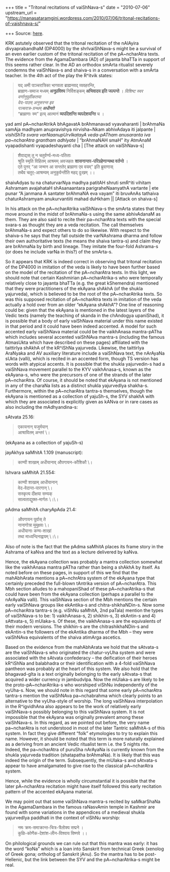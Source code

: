 +++
title = "Tritonal recitations of vaiShNava-s"
date = "2010-07-06"
upstream_url = "https://manasataramgini.wordpress.com/2010/07/06/tritonal-recitations-of-vaishnava-s/"

+++
Source: [here](https://manasataramgini.wordpress.com/2010/07/06/tritonal-recitations-of-vaishnava-s/).

KRK astutely observed that the tritonal recitation of the nAlAyira divyaprabandhaM (DP4000) by the shrIvaiShNava-s might be a survival of an even earlier custom of the tritonal recitation of the pA\~ncharAtra texts. The evidence from the AgamaDambara (AD) of jayanta bhaTTa in support of this seems rather clear. In the AD an orthodox smArta ritualist severely condemns the vaiShNava-s and shaiva-s in a conversation with a smArta teacher. In the 4th act of the play the R^itvik states:  

> यद् अमी पाञ्चरात्रिका भागवता ब्राह्मनवद् व्यवहरन्ति,  
ब्राह्मण-समाज मध्यम् **अनुप्रविश्य** निर्विशङ्कम् **अभिवादय इति जल्पन्ते** ।
*विशिष्ट स्वर वर्णानुपूर्वीकतया  
वेद-पाठम् अनुसरन्त इव  
पञ्चरात्र-ग्रन्थम् **अधीयते***  
“ब्राह्मणाः स्म” इत्य् आत्मानं **व्यपदिशन्ति व्यपदेशयन्ति** च ।

yad amI pA\~ncharAtrikA bhAgavatA brAhmanavad vyavaharanti \| brAhmaNa samAja madhyam anupravishya nirvisha\~Nkam abhivAdaya iti jalpante \|
*vishiShTa svara varNaanupUrvIkatayA veda-pATham anusaranta iva
pa\~ncharAtra grantham adhIyate* \| “brAhmaNAH smaH” ity AtmAnaM vyapadishanti vyapadeshayanti cha \| \[The attack on vaiShNava-s\]  

> शैवाद्यस् तु न चतुर्वर्ण्य-मध्य-पतिताः  
> श्रुति स्मृति विहितम् आश्रमम् अवजहतः **शासनान्तर-परिग्रहेणान्यथा वर्तन्ते** ।  
> एते पुनर् “आ जन्मन आ सन्ततेर् ब्राह्मणा एव वयम्” इति ब्रुवाणास्  
> तथैव चतुर्-आश्रम्यम् अनुकुर्वन्तीति महद् दुःखम् ।। 

shaivAdyas tu na chaturvarNya madhya patitAH shruti smR^iti vihitam Ashramam avajahataH shAsanaantara parigraheNaanyathA vartante \| ete punar “A janmana A santater brAhmaNA eva vayam” iti bruvAnAs tathaiva chaturAshramyam anukurvantiiti mahad duHkham \|\| \[Attack on shaiva-s\]

In his attack on the pA\~ncharAtrika vaiShNava-s the smArta states that they move around in the midst of brAhmaNa-s using the same abhivAdanaM as them. They are also said to recite their pa\~ncharAtra texts with the special svara-s as thought they are a veda recitation. The call themselves brAhmaNa-s and expect others to do so likewise. With respect to the shaiva-s he says that they fall outside the varNAshrama dharma and follow their own authoritative texts (he means the shaiva tantra-s) and claim they are brAhmaNa by birth and lineage. They imitate the four-fold Ashrama-s (or does he include varNa in this?) of the smArta-s.

So it appears that KRK is indeed correct in observing that tritonal recitation of the DP4000 in imitation of the veda is likely to have been further based on the model of the recitation of the pA\~ncharAtra texts. In this light, we should note that certain Kashmirian pA\~ncharAtrika-s who were temporally relatively close to jayanta bhaTTa (e.g. the great kShemendra) mentioned that they were practitioners of the ekAyana shAkhA (of the shukla yajurveda), which is believed to be the root of the pA\~ncharAtrika texts. So was this supposed recitation of pA\~ncharAtra texts in imitation of the veda actually a hold over from an older “ekAyana shAkhA”? One line of reasoning could be: given that the ekAyana is mentioned in the latest layers of the Vedic texts (namely the teaching of skanda in the chAndogya upaniShad), it is possible that a body of early vaiShNava material under this name existed in that period and it could have been indeed accented. A model for such accented early vaiShNava material could be the vaikhAnasa mantra-pATha which includes several accented vaiShNAva mantra-s (including the famous AtmasUkta which have described on these pages) affiliated with the taittirIya shAkhA of the kR^iShNa yajurveda. Likewise, the taittirIya AraNyaka and AV auxiliary literature include a vaiShNava text, the nArAyaNa sUkta
(valli), which is recited in an accented form, though TS version has words with atypical accents. It is possible that the shukla yajurvedin-s had a vaiShNava movement parallel to the KYV vaikhAnasa-s, known as the ekAyana-s, who were the precursors of one of the strands of the later pA\~ncharAtra. Of course, it should be noted that ekAyana is not mentioned in any of the charaNa lists as a distinct shukla yajurvedIya shakha-s. Furthermore, within the pA\~ncharAtra tantra-s themselves, though the ekAyana is mentioned as a collection of yajuSh-s, the SYV shakhA with which they are associated is explicitly given as kANva or in rare cases as also including the mAdhyandina-s:  

sAtvata 25.16:  

> एकायनान् यजुर्मयान्  
आश्रावितम् अन्तरं \।  

(ekAyana as a collection of yajuSh-s)

jayAkhya saMhitA 1.109 (manuscript):  

> काण्वी शाखाम् अधीयानाव् औपगायन-कौशिकौ \।

Ishvara saMhitA 21.554:

> काण्वी शाखाम् आधीयानान्  
वेद-वेदान्त-पारगान् \।  
सस्कृत्य दीक्षया सम्यक्  
सात्वताद्युक्त-मार्गतः \।\।

pAdma saMhitA charyApAda 21.4:  

> औपगायन पूर्वास् ते  
नानागोत्रा मुमुक्षवः \।  
अधीयानाः कण्व-शाखां  
तथा माध्यन्दिनाह्वयम् \।\।

Also of note is the fact that the pAdma saMhitA places its frame story in the Ashrama of kaNva and the text as a lecture delivered by kaNva.

Hence, the ekAyana collection was probably a mantra collection somewhat like the vaikhAnasa mantra pATha rather than being a shAkhA by itself. As noted before on these pages, in support of this we find that the mahAbhArata mentions a pA\~nchrAtra system of the ekAyana type that certainly preceded the full-blown tAntrika version of pA\~ncharAtra. This Mbh section alludes to a mahopaniShad of these pA\~ncharAtrika-s that could have been from the ekAyana collection (perhaps a parallel to the nArAyaNa valli). This vaiShNava section of the Mbh mentions the certain early vaiShNava groups like ekAntika-s and chitra-shikhaNDin-s. Now some pA\~ncharAtra tantra-s (e.g. viShNu saMhitA, 2nd paTala) mention the types of vaiShNava-s to be: 1) vaikhAnasa-s, 2) shikhin-s, 3) ekAntin-s and 4) sAttvata-s, 5) mUlaka-s. Of these, the vaikhAnasa-s are the equivalents of their modern versions. The shikhin-s are the chitrashikhaNDin-s and ekAntin-s the followers of the ekAntika dharma of the Mbh – they were vaiShNAva equivalents of the shaiva atimArga ascetics.

Based on the evidence from the mahAbhArata we hold that the sAtvata-s are the vaiShNava-s who originated the chatur-vyUha system and were associated with the sAtvata confederacy – the deification of their heroes kR^iShNa and balabhadra or their identification with a 4-fold vaiShNava pantheon was probably at the heart of this system. We also hold that the bhagavad-gIta is a text originally belonging to the early sAtvata-s that acquired a wider currency in jambudvIpa. Now the mUlaka-s are likely to be the proto-pA\~ncharAtrika-s who worshiped viShNu independently of the vyUha-s. Now, we should note in this regard that some early pA\~ncharAtra tantra-s mention the vaiShNAva pa\~nchabrahma which clearly points to an alternative to the vyUha-style of worship. The long vaiShNava interpolation in the R^igvidhAna also appears to be the work of relatively early vaiShNava-s possibly belonging to this vaiShNava system. It is not impossible that the ekAyana was originally prevalent among these vaiShNava-s. In this regard, as we pointed out before, the very name pa\~ncharAtra is not understood in most of the later Tantric saMhitA-s of this system. In fact they give different “folk” etymologies to try to explain this name. However, it should be noted that this term is more naturally explained as a deriving from an ancient Vedic ritualist term i.e. the 5 nights rite. Indeed, the pa\~ncharAtra of puruSha nArAyaNa is currently known from the shukla yajurveda tradition (shatapatha brAhmaNa). It is likely that this was indeed the origin of the term. Subsequently, the mUlaka-s and sAtvata-s appear to have amalgamated to give rise to the classical pA\~ncharAtra system.

Hence, while the evidence is wholly circumstantial it is possible that the later pA\~ncharAtra recitation might have itself followed this early recitation pattern of the accented ekAyana material.

We may point out that some vaiShNava mantra-s recited by saMkarShaNa in the AgamaDambara in the famous raNasvAmin temple in Kashmir are found with some variations in the appendices of a medieval shukla yajurvedIya paddhati in the context of viShNu worship:  

> नमः क्रम-समाक्रान्त-चित्र-त्रैलोक्य सद्मने ।  
कुक्षि-कोणैक-देशांश-लीन-विश्वाय विष्णवे ।।

On philological grounds we can rule out that this mantra was early: it has the word “koNa” which is a loan into Sanskrit from technical Greek
(xenolog of Greek gona; ortholog of Sanskrit jAnu). So the mantra has to
be post-Hellenic, but the link between the SYV and the pA\~ncharAtrika-s might be real.

